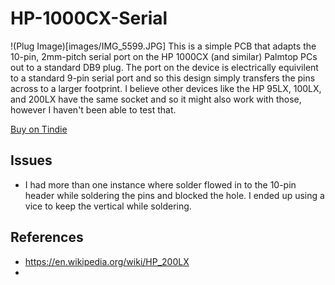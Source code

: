 # HP-1000CX-Serial
!(Plug Image)[images/IMG_5599.JPG]
This is a simple PCB that adapts the 10-pin, 2mm-pitch serial port on the HP 1000CX (and similar) Palmtop PCs out to a standard DB9 plug. The port on the device is electrically equivilent to a standard 9-pin serial port and so this design simply transfers the pins across to a larger footprint. I believe other devices like the HP 95LX, 100LX, and 200LX have the same socket and so it might also work with those, however I haven't been able to test that.
  
[Buy on Tindie](https://www.tindie.com/products/basiccode/hp-1000cx-serial-port-adapter/)
  
## Issues
* I had more than one instance where solder flowed in to the 10-pin header while soldering the pins and blocked the hole. I ended up using a vice to keep the vertical while soldering.

## References
* https://en.wikipedia.org/wiki/HP_200LX
* 